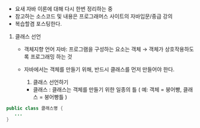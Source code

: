 - 요새 자바 이론에 대해 다시 한번 정리하는 중
- 참고하는 소스코드 및 내용은 프로그래머스 사이트의 자바입문/중급 강의
- 복습할겸 포스팅한다.



1. 클래스 선언

   - 객체지향 언어 자바: 프로그램을 구성하는 요소는 객체 → 객체가 상호작용하도록 프로그래밍 하는 것

   - 자바에서는 객체를 만들기 위해, 반드시 클래스를 먼저 만들어야 한다.

     

     1) 클래스 선언하기

     - 클래스 : 클래스는 객체를 만들기 위한 일종의 틀 ( 예: 객체 = 붕어빵, 클래스 = 붕어빵틀 )

```java
public class 클래스명 {
   ...
}
```

